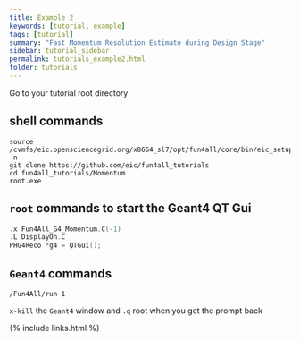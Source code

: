 ```yaml
---
title: Example 2
keywords: [tutorial, example]
tags: [tutorial]
summary: "Fast Momentum Resolution Estimate during Design Stage"
sidebar: tutorial_sidebar
permalink: tutorials_example2.html
folder: tutorials
---
```


Go to your tutorial root directory

## shell commands

```
source /cvmfs/eic.opensciencegrid.org/x8664_sl7/opt/fun4all/core/bin/eic_setup.sh -n
git clone https://github.com/eic/fun4all_tutorials
cd fun4all_tutorials/Momentum
root.exe
```

## `root` commands to start the Geant4 QT Gui

```cpp
.x Fun4All_G4_Momentum.C(-1)
.L DisplayOn.C
PHG4Reco *g4 = QTGui();
```

## `Geant4` commands

```
/Fun4All/run 1
```

`x-kill` the `Geant4` window and `.q` root when you get the prompt back



{% include links.html %}
